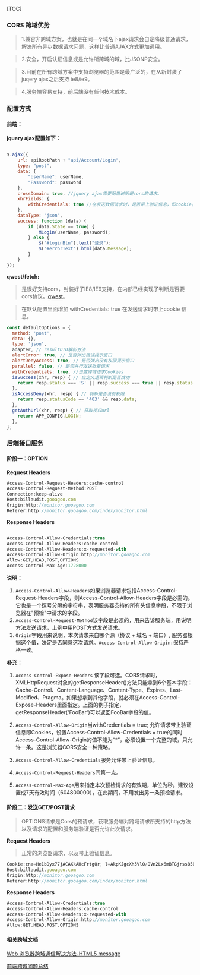 [TOC]


### 	CORS 跨域优势

> 1.兼容非跨域方案，也就是在同一个域名下ajax请求会自定降级普通请求，解决所有异步数据请求问题，这样比普通AJAX方式更加通用。

> 2.安全，开启认证信息或是允许所跨域的域，比JSONP安全。

> 3.目前在所有跨域方案中支持浏览器的范围是最广泛的，在从新封装了juqery ajax之后支持 ie8/ie9。

> 4.服务端容易支持，前后端没有任何技术成本。

### 配置方式

#### 前端：
**jquery ajax配置如下：**

```javascript

$.ajax({
    url: apiRootPath + "api/Account/Login",
    type: "post",
    data: {
        "UserName": userName,
        "Password": password
    },
    crossDomain: true, //jquery ajax需要配置说明是cors的请求。
    xhrFields: {
        withCredentials: true //在发送数据请求时，是否带上验证信息，即cookie。
    },
    dataType: "json",
    success: function (data) {
        if (data.State == true) {
            MLogin(userName, password);
        } else {
            $("#loginBtn").text("登录");
            $("#errorText").html(data.Message);
        }
    }
});

```

**qwest/fetch:**
>是很好支持cors，封装好了IE8/IE9支持，在内部已经实现了判断是否要cors协议。[qwest](https://github.com/pyrsmk/qwest)。

> 在默认配置里面增加 withCredentials: true  在发送请求时带上cookie 信息。

```javascript
const defaultOptions = {
  method: 'post',
  data: {},
  type: 'json',
  adapter, // resultDTO解析方法
  alertError: true, // 是否弹出错误提示窗口
  alertDenyAccess: true, // 是否弹出没有权限提示窗口
  parallel: false, // 是否并行发送批量请求
  withCredentials: true, //设置跨域请求Cookies
  isSuccess(xhr, resp) { // 自定义逻辑判断是否成功
    return resp.status === 'S' || resp.success === true || resp.status === 'success';
  },
  isAccessDeny(xhr, resp) { // 判断是否没有权限
    return resp.statusCode == '403' && resp.data;
  },
  getAuthUrl(xhr, resp) { // 获取授权url
    return APP_CONFIG.LOGIN;
  },
};
```

### 后端接口服务


#### 阶段一：OPTION

**Request Headers**
```javascript
Access-Control-Request-Headers:cache-control
Access-Control-Request-Method:POST
Connection:keep-alive
Host:billaudit.gooagoo.com
Origin:http://monitor.gooagoo.com
Referer:http://monitor.gooagoo.com/index/monitor.html
```
**Response Headers**
```javascript

Access-Control-Allow-Credentials:true
Access-Control-Allow-Headers:cache-control
Access-Control-Allow-Headers:x-requested-with
Access-Control-Allow-Origin:http://monitor.gooagoo.com
Allow:GET,HEAD,POST,OPTIONS
Access-Control-Max-Age:1728000

```

**说明：**

1. `Access-Control-Allow-Headers`如果浏览器请求包括Access-Control-Request-Headers字段，则Access-Control-Allow-Headers字段是必需的。它也是一个逗号分隔的字符串，表明服务器支持的所有头信息字段，不限于浏览器在"预检"中请求的字段。
2. `Access-Control-Request-Method`该字段是必须的，用来告诉服务端，用说明方法发送请求，上例中用POST方式发送请求。
3. `Origin`字段用来说明，本次请求来自哪个源（协议 + 域名 + 端口）,
服务器根据这个值，决定是否同意这次请求。`Access-Control-Allow-Origin:`保持严格一致。

**补充：**

1. `Access-Control-Expose-Headers` 
该字段可选。CORS请求时，XMLHttpRequest对象的getResponseHeader()方法只能拿到6个基本字段：Cache-Control、Content-Language、Content-Type、Expires、Last-Modified、Pragma。如果想拿到其他字段，就必须在Access-Control-Expose-Headers里面指定。上面的例子指定，getResponseHeader('FooBar')可以返回FooBar字段的值。

2. `Access-Control-Allow-Origin`当withCredentials = true; 允许请求带上验证信息即Cookies，设置Access-Control-Allow-Credentials = true的同时Access-Control-Allow-Origin的值不能为“*”，必须设置一个完整的域，只允许一条。这是浏览器CORS安全一种策略。

3. `Access-Control-Allow-Credentials`服务允许带上验证信息。

4. `Access-Control-Request-Headers`同第一点。
5. `Access-Control-Max-Age`用来指定本次预检请求的有效期，单位为秒。建议设置成7天有效时间（604800000），在此期间，不用发出另一条预检请求。

#### 阶段二：发送GET/POST请求
> OPTIONS请求是Cors的预请求，获取服务端对跨域请求所支持的http方法以及请求的配置和服务端验证是否允许此次请求。

**Request Headers**
> 正常的浏览器请求，以及带上验证信息。

```javascript
Cookie:cna=He1bDyx77jACAXkAHcFrtgQr; l=AkpKJgcXh3VlO/QVn2Lx6mBTGjrss85E; isg=Al9fYn-ydPGF7HDvCadEVjcu7rUHhbNmyyQsy_GsYY6EgH0C-ZTktyUYNKcE; _ga=GA1.2.70921764.1479294847; PASSPORT_VC=1B5VMFP3KE1NC8002OV0G23VIK0ML9UJ; com.gooagoo.passpart.sso.token.name=misUser1B5VMG2JJALF6H002OV0G23VIL0ML9UK
Host:billaudit.gooagoo.com
Origin:http://monitor.gooagoo.com
Referer:http://monitor.gooagoo.com/index/monitor.html
```

**Response Headers** 

```javascript
Access-Control-Allow-Credentials:true
Access-Control-Allow-Headers:cache-control
Access-Control-Allow-Headers:x-requested-with
Access-Control-Allow-Origin:http://monitor.gooagoo.com
Allow:GET,HEAD,POST,OPTIONS
```

#### 相关跨域文档
[Web 浏览器跨域通信解决方法-HTML5 message](https://git.gooagoo.com/hewenshan/doc/issues/8)

[前端跨域问题总结](https://git.gooagoo.com/hewenshan/doc/issues/9)
